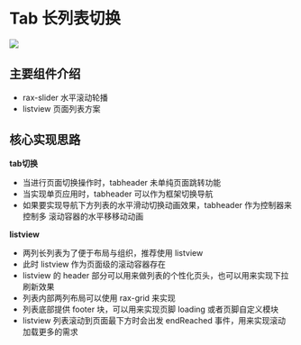 # Tab 长列表切换

![](https://gw.alicdn.com/tps/TB1ZNSJOVXXXXXMXpXXXXXXXXXX-716-352.png)

## 主要组件介绍

* rax-slider 水平滚动轮播
* listview 页面列表方案

## 核心实现思路

**tab切换**

* 当进行页面切换操作时，tabheader 未单纯页面跳转功能
* 当实现单页应用时，tabheader 可以作为框架切换导航
* 如果要实现导航下方列表的水平滑动切换动画效果，tabheader 作为控制器来控制多 滚动容器的水平移移动动画 

**listview**

* 两列长列表为了便于布局与组织，推荐使用 listview
* 此时 listview 作为页面级的滚动容器存在
* listview 的 header 部分可以用来做列表的个性化页头，也可以用来实现下拉刷新效果
* 列表内部两列布局可以使用 rax-grid 来实现
* 列表底部提供 footer 块，可以用来实现页脚 loading 或者页脚自定义模块
* listview 列表滚动到页面最下方时会出发 endReached 事件，用来实现滚动加载更多的需求
